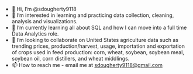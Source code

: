 - 👋 Hi, I’m @sdougherty9118
- 👀 I’m interested in learning and practicing data collection, cleaning, analysis and visualizations.
- 🌱 I’m currently learning all about SQL and how I can move into a full time Data Analytics role.
- 💞️ I’m looking to collaborate on United States agriculture data such as trending prices, production/harvest, usage, importation and exportation of crops used in feed production: corn, wheat, soybean, soybean meal, soybean oil, corn distillers, and wheat middlings.
- 📫 How to reach me - email me at sdougherty9118@gmail.com

<!---
sdougherty9118/sdougherty9118 is a ✨ special ✨ repository because its `README.md` (this file) appears on your GitHub profile.
You can click the Preview link to take a look at your changes.
--->
